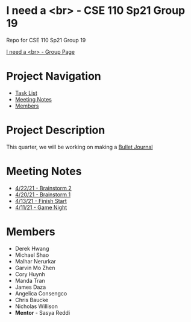 # I need a \<br> - CSE 110 Sp21 Group 19
Repo for CSE 110 Sp21 Group 19
<!--- Change instances of "CSE 110 Sp21 Group 19" to Team Name--->

[I need a \<br> - Group Page](admin/team.md)

# Project Navigation
- [Task List](https://docs.google.com/document/d/15Oxk0KUmt_rYlBVfTBxi9F2t3tE2Q7p1nmYHtQTzrUQ/edit?usp=sharing)
- [Meeting Notes](#meeting-notes)
- [Members](#members)


# Project Description
This quarter, we will be working on making a [Bullet Journal](https://en.wikipedia.org/wiki/Bullet_journal)

# Meeting Notes
- [4/22/21 - Brainstorm 2](admin/meetings/042221-Brainstorm-2.md)
- [4/20/21 - Brainstorm 1](/admin/meetings/042021-Brainstorm-1.md)
- [4/13/21 - Finish Start](admin/meetings/041321-finishstart.md)
- [4/11/21 - Game Night](admin/meetings/041121-gamenight.md)

# Members
- Derek Hwang 
- Michael Shao
- Malhar Nerurkar
- Garvin Mo Zhen
- Cory Huynh
- Manda Tran
- James Daza
- Angelica Consengco
- Chris Baucke
- Nicholas Willison
- **Mentor** - Sasya Reddi




